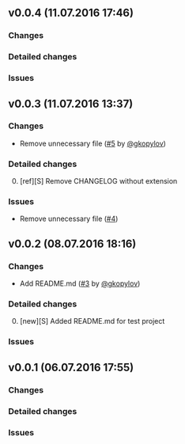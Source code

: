 ## v0.0.4 (11.07.2016 17:46) 

### Changes 

### Detailed changes 

### Issues 

## v0.0.3 (11.07.2016 13:37) 

### Changes 
* Remove unnecessary file ([#5](https://github.com/technoeleganceteam/org_test_for_kanban/pull/5) by [@gkopylov](https://github.com/gkopylov)) 

### Detailed changes 
0. [ref][S] Remove CHANGELOG without extension 

### Issues 
* Remove unnecessary file ([#4](https://github.com/technoeleganceteam/org_test_for_kanban/issues/4))

## v0.0.2 (08.07.2016 18:16) 

### Changes 
* Add README.md ([#3](https://github.com/technoeleganceteam/org_test_for_kanban/pull/3) by [@gkopylov](https://github.com/gkopylov)) 

### Detailed changes 
0. [new][S] Added README.md for test project 

### Issues 

## v0.0.1 (06.07.2016 17:55) 

### Changes 

### Detailed changes 

### Issues 

